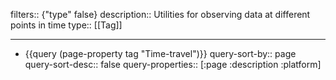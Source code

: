 filters:: {"type" false}
description:: Utilities for observing data at different points in time
type:: [[Tag]]

- ---
- {{query (page-property tag "Time-travel")}}
  query-sort-by:: page
  query-sort-desc:: false
  query-properties:: [:page :description :platform]
